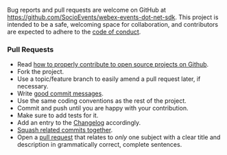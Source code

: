 Bug reports and pull requests are welcome on GitHub at https://github.com/SocioEvents/webex-events-dot-net-sdk. This project is intended to be a safe, welcoming space for collaboration, and contributors are expected to adhere to the [code of conduct](https://github.com/SocioEvents/webex-events-dot-net-sdk/blob/main/CODE_OF_CONDUCT.md).

### Pull Requests
* Read [how to properly contribute to open source projects on Github][1].
* Fork the project.
* Use a topic/feature branch to easily amend a pull request later, if necessary.
* Write [good commit messages][2].
* Use the same coding conventions as the rest of the project.
* Commit and push until you are happy with your contribution.
* Make sure to add tests for it.
* Add an entry to the [Changelog](CHANGELOG.md) accordingly.
* [Squash related commits together][4].
* Open a [pull request][3] that relates to *only* one subject with a clear title
  and description in grammatically correct, complete sentences.

[1]: http://gun.io/blog/how-to-github-fork-branch-and-pull-request
[2]: http://tbaggery.com/2008/04/19/a-note-about-git-commit-messages.html
[3]: https://help.github.com/articles/using-pull-requests
[4]: http://gitready.com/advanced/2009/02/10/squashing-commits-with-rebase.html
